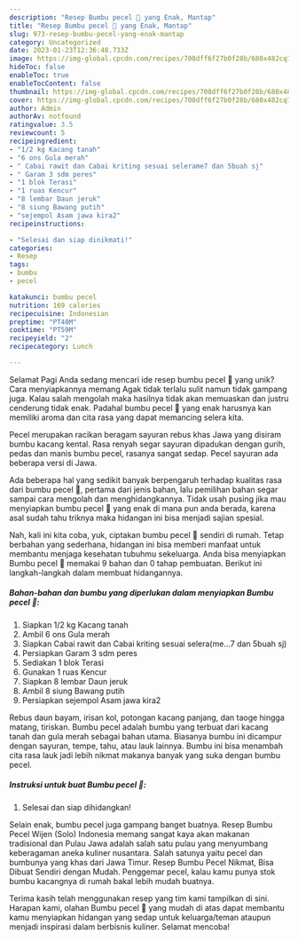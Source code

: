```yaml
---
description: "Resep Bumbu pecel 🤗 yang Enak, Mantap"
title: "Resep Bumbu pecel 🤗 yang Enak, Mantap"
slug: 973-resep-bumbu-pecel-yang-enak-mantap
category: Uncategorized
date: 2023-01-23T12:36:48.733Z
image: https://img-global.cpcdn.com/recipes/708dff6f27b0f28b/680x482cq70/bumbu-pecel-foto-resep-utama.jpg
hideToc: false
enableToc: true
enableTocContent: false
thumbnail: https://img-global.cpcdn.com/recipes/708dff6f27b0f28b/680x482cq70/bumbu-pecel-foto-resep-utama.jpg
cover: https://img-global.cpcdn.com/recipes/708dff6f27b0f28b/680x482cq70/bumbu-pecel-foto-resep-utama.jpg
author: Admin
authorAv: notfound
ratingvalue: 3.5
reviewcount: 5
recipeingredient:
- "1/2 kg Kacang tanah"
- "6 ons Gula merah"
- " Cabai rawit dan Cabai kriting sesuai selerame7 dan 5buah sj"
- " Garam 3 sdm peres"
- "1 blok Terasi"
- "1 ruas Kencur"
- "8 lembar Daun jeruk"
- "8 siung Bawang putih"
- "sejempol Asam jawa kira2"
recipeinstructions:

- "Selesai dan siap dinikmati!"
categories:
- Resep
tags:
- bumbu
- pecel

katakunci: bumbu pecel 
nutrition: 169 calories
recipecuisine: Indonesian
preptime: "PT40M"
cooktime: "PT59M"
recipeyield: "2"
recipecategory: Lunch

---
```



Selamat Pagi Anda sedang mencari ide resep bumbu pecel 🤗 yang unik? Cara menyiapkannya memang Agak tidak terlalu sulit namun tidak gampang juga. Kalau salah mengolah maka hasilnya tidak akan memuaskan dan justru cenderung tidak enak. Padahal bumbu pecel 🤗 yang enak harusnya kan memiliki aroma dan cita rasa yang dapat memancing selera kita.


Pecel merupakan racikan beragam sayuran rebus khas Jawa yang disiram bumbu kacang kental. Rasa renyah segar sayuran dipadukan dengan gurih, pedas dan manis bumbu pecel, rasanya sangat sedap. Pecel sayuran ada beberapa versi di Jawa.

Ada beberapa hal yang sedikit banyak berpengaruh terhadap kualitas rasa dari bumbu pecel 🤗, pertama dari jenis bahan, lalu pemilihan bahan segar sampai cara mengolah dan menghidangkannya. Tidak usah pusing jika mau menyiapkan bumbu pecel 🤗 yang enak di mana pun anda berada, karena asal sudah tahu triknya maka hidangan ini bisa menjadi sajian spesial.


Nah, kali ini kita coba, yuk, ciptakan bumbu pecel 🤗 sendiri di rumah. Tetap berbahan yang sederhana, hidangan ini bisa memberi manfaat untuk membantu menjaga kesehatan tubuhmu sekeluarga. Anda bisa menyiapkan Bumbu pecel 🤗 memakai 9 bahan dan 0 tahap pembuatan. Berikut ini langkah-langkah dalam membuat hidangannya.

<!--inarticleads1-->

##### Bahan-bahan dan bumbu yang diperlukan dalam menyiapkan Bumbu pecel 🤗:

1. Siapkan 1/2 kg Kacang tanah
1. Ambil 6 ons Gula merah
1. Siapkan  Cabai rawit dan Cabai kriting sesuai selera(me...7 dan 5buah sj)
1. Persiapkan  Garam 3 sdm peres
1. Sediakan 1 blok Terasi
1. Gunakan 1 ruas Kencur
1. Siapkan 8 lembar Daun jeruk
1. Ambil 8 siung Bawang putih
1. Persiapkan sejempol Asam jawa kira2


Rebus daun bayam, irisan kol, potongan kacang panjang, dan taoge hingga matang, tiriskan. Bumbu pecel adalah bumbu yang terbuat dari kacang tanah dan gula merah sebagai bahan utama. Biasanya bumbu ini dicampur dengan sayuran, tempe, tahu, atau lauk lainnya. Bumbu ini bisa menambah cita rasa lauk jadi lebih nikmat makanya banyak yang suka dengan bumbu pecel. 

<!--inarticleads2-->

##### Instruksi untuk buat Bumbu pecel 🤗:


1. Selesai dan siap dihidangkan!

Selain enak, bumbu pecel juga gampang banget buatnya. Resep Bumbu Pecel Wijen (Solo) Indonesia memang sangat kaya akan makanan tradisional dan Pulau Jawa adalah salah satu pulau yang menyumbang keberagaman aneka kuliner nusantara. Salah satunya yaitu pecel dan bumbunya yang khas dari Jawa Timur. Resep Bumbu Pecel Nikmat, Bisa Dibuat Sendiri dengan Mudah. Penggemar pecel, kalau kamu punya stok bumbu kacangnya di rumah bakal lebih mudah buatnya. 

Terima kasih telah menggunakan resep yang tim kami tampilkan di sini. Harapan kami, olahan Bumbu pecel 🤗 yang mudah di atas dapat membantu kamu menyiapkan hidangan yang sedap untuk keluarga/teman ataupun menjadi inspirasi dalam berbisnis kuliner. Selamat mencoba!
